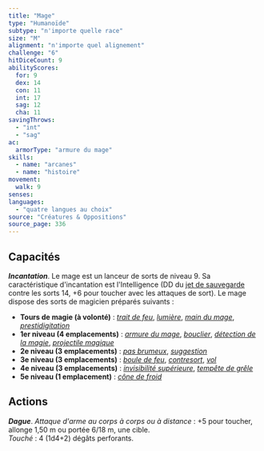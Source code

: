 ```yaml
---
title: "Mage"
type: "Humanoïde"
subtype: "n'importe quelle race"
size: "M"
alignment: "n'importe quel alignement"
challenge: "6"
hitDiceCount: 9
abilityScores:
  for: 9
  dex: 14
  con: 11
  int: 17
  sag: 12
  cha: 11
savingThrows:
  - "int"
  - "sag"
ac:
  armorType: "armure du mage"
skills:
  - name: "arcanes"
  - name: "histoire"
movement:
  walk: 9
senses:
languages:
  - "quatre langues au choix"
source: "Créatures & Oppositions"
source_page: 336
---
```

## Capacités
_**Incantation**_. Le mage est un lanceur de sorts de niveau 9. Sa caractéristique d'incantation est l'Intelligence (DD du [jet de sauvegarde](/utiliser-les-caracteristiques/#jets-de-sauvegarde) contre les sorts 14, +6 pour toucher avec les attaques de sort). Le mage dispose des sorts de magicien préparés suivants :
* **Tours de magie (à volonté)** : [_trait de feu_](/grimoire/trait-de-feu/), [_lumière_](/grimoire/lumiere/), [_main du mage_](/grimoire/main-du-mage/), [_prestidigitation_](/grimoire/prestidigitation/)
* **1er niveau (4 emplacements)** : [_armure du mage_](/grimoire/armure-du-mage/), [_bouclier_](/grimoire/bouclier/), [_détection de la magie_](/grimoire/detection-de-la-magie/), [_projectile magique_](/grimoire/projectile-magique/)
* **2e niveau (3 emplacements)** : [_pas brumeux_](/grimoire/pas-brumeux/), [_suggestion_](/grimoire/suggestion/)
* **3e niveau (3 emplacements)** : [_boule de feu_](/grimoire/boule-de-feu/), [_contresort_](/grimoire/contresort/), [_vol_](/grimoire/vol/)
* **4e niveau (3 emplacements)** : [_invisibilité supérieure_](/grimoire/invisibilite-superieure/), [_tempête de grêle_](/grimoire/tempete-de-grele/)
* **5e niveau (1 emplacement)** : [_cône de froid_](/grimoire/cone-de-froid/)

## Actions
_**Dague**_. _Attaque d'arme au corps à corps ou à distance_ : +5 pour toucher, allonge 1,50 m ou portée 6/18 m, une cible.  
_Touché_ : 4 (1d4+2) dégâts perforants.
